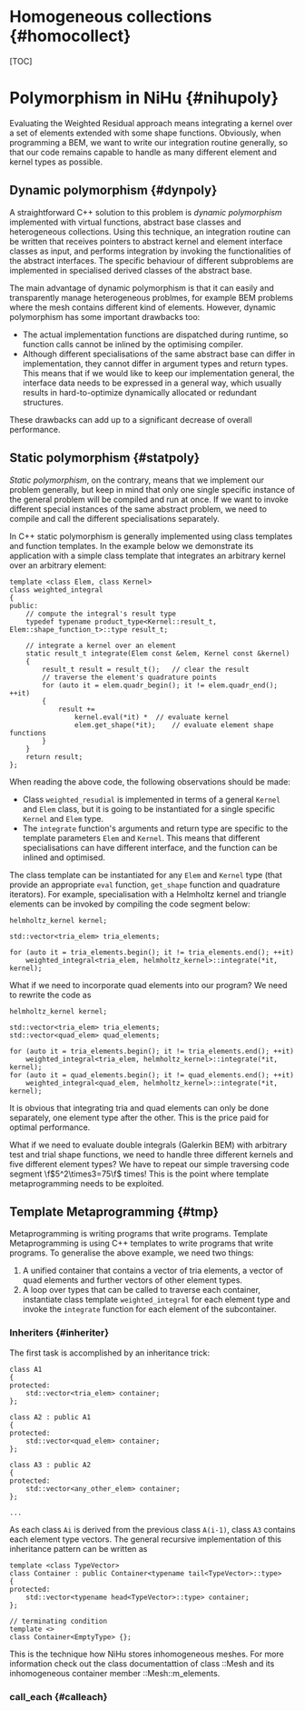 Homogeneous collections {#homocollect}
=======================

[TOC]

Polymorphism in NiHu {#nihupoly}
====================

Evaluating the Weighted Residual approach means integrating a kernel over a set of elements extended with some shape functions. Obviously, when programming a BEM, we want to write our integration routine generally, so that our code remains capable to handle as many different element and kernel types as possible.

Dynamic polymorphism {#dynpoly}
--------------------

A straightforward C++ solution to this problem is *dynamic polymorphism* implemented with virtual functions, abstract base classes and heterogeneous collections. Using this technique, an integration routine can be written that receives pointers to abstract kernel and element interface classes as input, and performs integration by invoking the functionalities of the abstract interfaces. The specific behaviour of different subproblems are implemented in specialised derived classes of the abstract base.

The main advantage of dynamic polymorphism is that it can easily and transparently manage heterogeneous problmes, for example BEM problems where the mesh contains different kind of elements. However, dynamic polymorphism has some important drawbacks too:
- The actual implementation functions are dispatched during runtime, so function calls cannot be inlined by the optimising compiler.
- Although different specialisations of the same abstract base can differ in implementation, they cannot differ in argument types and return types. This means that if we would like to keep our implementation general, the interface data needs to be expressed in a general way, which usually results in hard-to-optimize dynamically allocated or redundant structures.

These drawbacks can add up to a significant decrease of overall performance.

Static polymorphism {#statpoly}
--------------------

_Static polymorphism_, on the contrary, means that we implement our problem generally, but keep in mind that only one single specific instance of the general problem will be compiled and run at once. If we want to invoke different special instances of the same abstract problem, we need to compile and call the different specialisations separately.

In C++ static polymorphism is generally implemented using class templates and function templates. In the example below we demonstrate its application with a simple class template that integrates an arbitrary kernel over an arbitrary element:

~~~~~~~~{.cpp}
template <class Elem, class Kernel>
class weighted_integral
{
public:
	// compute the integral's result type
	typedef typename product_type<Kernel::result_t, Elem::shape_function_t>::type result_t;

	// integrate a kernel over an element
	static result_t integrate(Elem const &elem, Kernel const &kernel)
	{
		result_t result = result_t();	// clear the result
		// traverse the element's quadrature points
		for (auto it = elem.quadr_begin(); it != elem.quadr_end(); ++it)
		{
			result +=
				kernel.eval(*it) *	// evaluate kernel
				elem.get_shape(*it);	// evaluate element shape functions
		}
	}
	return result;
};
~~~~~~~~

When reading the above code, the following observations should be made:
- Class `weighted_resudial` is implemented in terms of a general `Kernel` and `Elem` class, but it is going to be instantiated for a single specific `Kernel` and `Elem` type.
- The `integrate` function's arguments and return type are specific to the template parameters `Elem` and `Kernel`. This means that different specialisations can have different interface, and the function can be inlined and optimised.

The class template can be instantiated for any `Elem` and `Kernel` type (that provide an appropriate `eval` function, `get_shape` function and quadrature iterators). For example, specialisation with a Helmholtz kernel and triangle elements can be invoked by compiling the code segment below:

~~~~~~~~{.cpp}
helmholtz_kernel kernel;

std::vector<tria_elem> tria_elements;

for (auto it = tria_elements.begin(); it != tria_elements.end(); ++it)
	weighted_integral<tria_elem, helmholtz_kernel>::integrate(*it, kernel);
~~~~~~~~

What if we need to incorporate quad elements into our program? We need to rewrite the code as

~~~~~~~~{.cpp}
helmholtz_kernel kernel;

std::vector<tria_elem> tria_elements;
std::vector<quad_elem> quad_elements;

for (auto it = tria_elements.begin(); it != tria_elements.end(); ++it)
	weighted_integral<tria_elem, helmholtz_kernel>::integrate(*it, kernel);
for (auto it = quad_elements.begin(); it != quad_elements.end(); ++it)
	weighted_integral<quad_elem, helmholtz_kernel>::integrate(*it, kernel);
~~~~~~~~
It is obvious that integrating tria and quad elements can only be done separately, one element type after the other. This is the price paid for optimal performance.

What if we need to evaluate double integrals (Galerkin BEM) with arbitrary test and trial shape functions, we need to handle three different kernels and five different element types? We have to repeat our simple traversing code segment \f$5^2\times3=75\f$ times! This is the point where template metaprogramming needs to be exploited.

Template Metaprogramming {#tmp}
------------------------

Metaprogramming is writing programs that write programs. Template Metaprogramming is using C++ templates to write programs that write programs. To generalise the above example, we need two things:
1. A unified container that contains a vector of tria elements, a vector of quad elements and further vectors of other element types.
2. A loop over types that can be called to traverse each container, instantiate class template `weighted_integral` for each element type and invoke the `integrate` function for each element of the subcontainer.

### Inheriters {#inheriter}

The first task is accomplished by an inheritance trick:

~~~~~~{.cpp}
class A1
{
protected:
	std::vector<tria_elem> container;
};

class A2 : public A1
{
protected:
	std::vector<quad_elem> container;
};

class A3 : public A2
{
protected:
	std::vector<any_other_elem> container;
};

...
~~~~~~

As each class `Ai` is derived from the previous class `A(i-1)`, class `A3` contains each element type vectors. The general recursive implementation of this inheritance pattern can be written as

~~~~~~{.cpp}
template <class TypeVector>
class Container : public Container<typename tail<TypeVector>::type>
{
protected:
	std::vector<typename head<TypeVector>::type> container;
};

// terminating condition
template <>
class Container<EmptyType> {};
~~~~~~

This is the technique how NiHu stores inhomogeneous meshes. For more information check out the class documentattion of class ::Mesh and its inhomogeneous container member ::Mesh::m_elements.

### call_each {#calleach}

